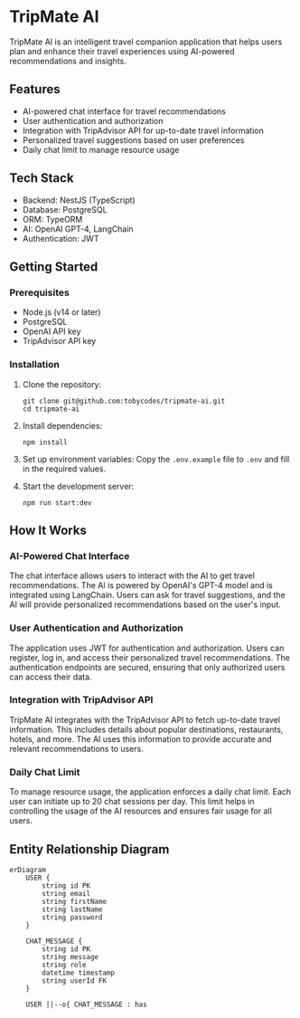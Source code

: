 # TripMate AI

TripMate AI is an intelligent travel companion application that helps users plan and enhance their travel experiences using AI-powered recommendations and insights.

## Features

- AI-powered chat interface for travel recommendations
- User authentication and authorization
- Integration with TripAdvisor API for up-to-date travel information
- Personalized travel suggestions based on user preferences
- Daily chat limit to manage resource usage

## Tech Stack

- Backend: NestJS (TypeScript)
- Database: PostgreSQL
- ORM: TypeORM
- AI: OpenAI GPT-4, LangChain
- Authentication: JWT

## Getting Started

### Prerequisites

- Node.js (v14 or later)
- PostgreSQL
- OpenAI API key
- TripAdvisor API key

### Installation

1. Clone the repository:

   ```
   git clone git@github.com:tobycodes/tripmate-ai.git
   cd tripmate-ai
   ```

2. Install dependencies:

   ```
   npm install
   ```

3. Set up environment variables:
   Copy the `.env.example` file to `.env` and fill in the required values.

4. Start the development server:
   ```
   npm run start:dev
   ```

## How It Works

### AI-Powered Chat Interface

The chat interface allows users to interact with the AI to get travel recommendations. The AI is powered by OpenAI's GPT-4 model and is integrated using LangChain. Users can ask for travel suggestions, and the AI will provide personalized recommendations based on the user's input.

### User Authentication and Authorization

The application uses JWT for authentication and authorization. Users can register, log in, and access their personalized travel recommendations. The authentication endpoints are secured, ensuring that only authorized users can access their data.

### Integration with TripAdvisor API

TripMate AI integrates with the TripAdvisor API to fetch up-to-date travel information. This includes details about popular destinations, restaurants, hotels, and more. The AI uses this information to provide accurate and relevant recommendations to users.

### Daily Chat Limit

To manage resource usage, the application enforces a daily chat limit. Each user can initiate up to 20 chat sessions per day. This limit helps in controlling the usage of the AI resources and ensures fair usage for all users.

## Entity Relationship Diagram

```mermaid
erDiagram
    USER {
        string id PK
        string email
        string firstName
        string lastName
        string password
    }

    CHAT_MESSAGE {
        string id PK
        string message
        string role
        datetime timestamp
        string userId FK
    }

    USER ||--o{ CHAT_MESSAGE : has
```
